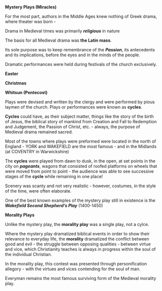 **Mystery Plays (Miracles)**

For the most part, authors in the Middle Ages knew nothing of Greek drama, where theater was born -

Drama in Medieval times was primarily ***<span class="underline">religious</span>*** in nature

The basis for all Medieval drama was **the Latin mass**.

Its sole purpose was to keep remembrance of the ***Passion***, its antecedents and its implications, before the eyes and in the minds of the people.

Dramatic performances were held during festivals of the church exclusively.

**Easter**

**Christmas**

**Whitsun (Pentecost)**

Plays were devised and written by the clergy and were performed by pious laymen of the church. Plays or performances were known as **<span class="underline">cycles</span>**.

**<span class="underline">Cycles</span>** could have, as their subject matter, things like the story of the birth of Jesus, the biblical story of mankind from Creation and Fall to Redemption and Judgement, the Passion of Christ, etc. - <span class="underline">always</span>, the purpose of Medieval drama remained sacred.

Most of the towns where plays were preformed were located in the north of England - YORK and WAKEFIELD are the most famous - and in the Midlands (at COVENTRY in Warwickshire)

The **<span class="underline">cycles</span>** were played from dawn to dusk, in the open, at set points in the city on ***<span class="underline">pageants</span>***, wagons that consisted of roofed platforms on wheels that were moved from point to point - the audience was able to see successive stages of the **cycle** while remaining in one place\!

Scenery was scanty and not very realistic - however, costumes, in the style of the time, were often elaborate.

One of the best known examples of the mystery play still in existence is the ***Wakefield Second Shepherd’s Play*** (1400-1450)

**Morality Plays**

Unlike the <span class="underline">mystery play</span>, the **morality play** was a single play, not a cylce.

Where the mystery play dramatized biblical events in order to show their relevance to everyday life, the **morality** dramatized the conflict between good and evil - the struggle between opposing qualities - between virtue and vice, which Christianity teaches is always in progress within the soul of the individual Christian.

In the morality play, this contest was presented through personification allegory - with the virtues and vices contending for the soul of man.

Everyman remains the most famous surviving form of the Medieval morality play.
